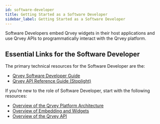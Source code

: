 ```yaml
---
id: software-developer
title: Getting Started as a Software Developer
sidebar_label: Getting Started as a Software Developer
---
```


Software Developers embed Qrvey widgets in their host applications and use Qrvey APIs to programmatically interact with the Qrvey platform.

## Essential Links for the Software Developer
The primary technical resources for the Software Developer are the:
* [Qrvey Software Developer Guide](../../software-developer/introduction-to-software-development.md)
* <a href="https://tinyurl.com/atuznk6u">Qrvey API Reference Guide (Stoplight)</a>

If you’re new to the role of Software Developer, start with the following resources:
* [Overview of the Qrvey Platform Architecture](../../software-developer/architecture.md)
* [Overview of Embedding and Widgets](../../software-developer/embedding-widgets/overview-of-embedding.md)
* [Overview of the Qrvey API](../../software-developer/qrvey-api/overview-of-qrvey-api.md)
